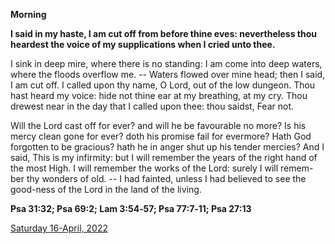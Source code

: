 **Morning**

**I said in my haste, I am cut off from before thine eves: nevertheless thou heardest the voice of my supplications when I cried unto thee.**
 
I sink in deep mire, where there is no standing: I am come into deep waters, where the floods overflow me. -- Waters flowed over mine head; then I said, I am cut off. I called upon thy name, O Lord, out of the low dungeon. Thou hast heard my voice: hide not thine ear at my breathing, at my cry. Thou drewest near in the day that I called upon thee: thou saidst, Fear not.
 
Will the Lord cast off for ever? and will he be favourable no more? Is his mercy clean gone for ever? doth his promise fail for evermore? Hath God forgotten to be gracious? hath he in anger shut up his tender mercies? And I said, This is my infirmity: but I will remember the years of the right hand of the most High. I will remember the works of the Lord: surely I will remem-ber thy wonders of old. -- I had fainted, unless I had believed to see the good-ness of the Lord in the land of the living.  

**Psa 31:32; Psa 69:2; Lam 3:54‑57; Psa 77:7‑11; Psa 27:13**

[Saturday 16-April, 2022](https://t.me/daily_light)
